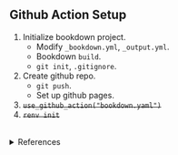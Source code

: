 ## Github Action Setup


1. Initialize bookdown project.
   * Modify `_bookdown.yml`, `_output.yml`. 
   * Bookdown `build`.
   * `git init`, `.gitignore`. 
2. Create github repo. 
   * `git push`.
   * Set up github pages.
3. ~~`use_github_action("bookdown.yaml")`~~
4. ~~`renv init`~~


<br>
<details>
<summary>References</summary>
<ul>
<li><a href="https://www.youtube.com/watch?v=RdSmYvbQkhs">Bookdown and GitHub Pages</a></li>
<li><a href="https://www.hvitfeldt.me/blog/bookdown-netlify-github-actions/">Deploy your bookdown project to Netlify with Github Actions</a></li>
<li><a href="https://github.com/r-lib/actions">GitHub Actions for the R language</a></li>
<li><a href="https://ropenscilabs.github.io/actions_sandbox/">Github actions with R</a></li>
<li><a href="https://docs.github.com/en/free-pro-team@latest/actions/reference/workflow-syntax-for-github-actions">Github Docs</a></li>
</ul>
</details>

